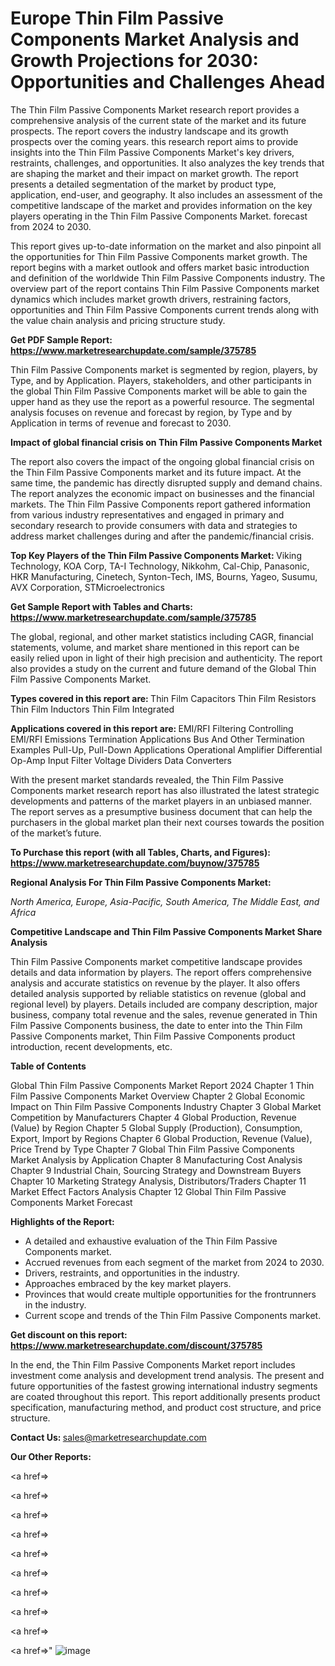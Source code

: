 # Europe Thin Film Passive Components Market Analysis and Growth Projections for 2030: Opportunities and Challenges Ahead

The Thin Film Passive Components Market research report provides a comprehensive analysis of the current state of the market and its future prospects. The report covers the industry landscape and its growth prospects over the coming years. this research report aims to provide insights into the Thin Film Passive Components Market's key drivers, restraints, challenges, and opportunities. It also analyzes the key trends that are shaping the market and their impact on market growth. The report presents a detailed segmentation of the market by product type, application, end-user, and geography. It also includes an assessment of the competitive landscape of the market and provides information on the key players operating in the Thin Film Passive Components Market. forecast from 2024 to 2030.

This report gives up-to-date information on the market and also pinpoint all the opportunities for Thin Film Passive Components market growth. The report begins with a market outlook and offers market basic introduction and definition of the worldwide Thin Film Passive Components industry. The overview part of the report contains Thin Film Passive Components market dynamics which includes market growth drivers, restraining factors, opportunities and Thin Film Passive Components current trends along with the value chain analysis and pricing structure study.

<strong><b>Get PDF Sample Report: <a href=https://www.marketresearchupdate.com/sample/375785>https://www.marketresearchupdate.com/sample/375785</a></b></strong>

Thin Film Passive Components market is segmented by region, players, by Type, and by Application. Players, stakeholders, and other participants in the global Thin Film Passive Components market will be able to gain the upper hand as they use the report as a powerful resource. The segmental analysis focuses on revenue and forecast by region, by Type and by Application in terms of revenue and forecast to 2030.

<strong><b>Impact of global financial crisis on Thin Film Passive Components Market</b></strong>

The report also covers the impact of the ongoing global financial crisis on the Thin Film Passive Components market and its future impact. At the same time, the pandemic has directly disrupted supply and demand chains. The report analyzes the economic impact on businesses and the financial markets. The Thin Film Passive Components report gathered information from various industry representatives and engaged in primary and secondary research to provide consumers with data and strategies to address market challenges during and after the pandemic/financial crisis.

<strong><b>Top Key Players of the Thin Film Passive Components Market:
</b></strong>Viking Technology, KOA Corp, TA-I Technology, Nikkohm, Cal-Chip, Panasonic, HKR Manufacturing, Cinetech, Synton-Tech, IMS, Bourns, Yageo, Susumu, AVX Corporation, STMicroelectronics<strong><b>
</b></strong>

<strong><b>Get Sample Report with Tables and Charts: <a href=https://www.marketresearchupdate.com/sample/375785>https://www.marketresearchupdate.com/sample/375785</a></b></strong>

The global, regional, and other market statistics including CAGR, financial statements, volume, and market share mentioned in this report can be easily relied upon in light of their high precision and authenticity. The report also provides a study on the current and future demand of the Global Thin Film Passive Components Market.

<strong><b>Types covered in this report are:
</b></strong>Thin Film Capacitors
Thin Film Resistors
Thin Film Inductors
Thin Film Integrated<strong><b>
</b></strong>

<strong><b>Applications covered in this report are:
</b></strong>EMI/RFI Filtering
Controlling EMI/RFI Emissions
Termination Applications
Bus And Other Termination Examples
Pull-Up, Pull-Down Applications
Operational Amplifier
Differential Op-Amp Input Filter
Voltage Dividers
Data Converters<strong><b>
</b></strong>

With the present market standards revealed, the Thin Film Passive Components market research report has also illustrated the latest strategic developments and patterns of the market players in an unbiased manner. The report serves as a presumptive business document that can help the purchasers in the global market plan their next courses towards the position of the market’s future.

<strong><b>To Purchase this report (with all Tables, Charts, and Figures): <a href=https://www.marketresearchupdate.com/buynow/375785>https://www.marketresearchupdate.com/buynow/375785</a></b></strong>

<strong><b>Regional Analysis For Thin Film Passive Components Market:</b></strong>

<em><i>North America, Europe, Asia-Pacific, South America, The Middle East, and Africa</i></em>

<strong><b>Competitive Landscape and Thin Film Passive Components Market Share Analysis</b></strong>

Thin Film Passive Components market competitive landscape provides details and data information by players. The report offers comprehensive analysis and accurate statistics on revenue by the player. It also offers detailed analysis supported by reliable statistics on revenue (global and regional level) by players. Details included are company description, major business, company total revenue and the sales, revenue generated in Thin Film Passive Components business, the date to enter into the Thin Film Passive Components market, Thin Film Passive Components product introduction, recent developments, etc.

<strong><b>Table of Contents</b></strong>

Global Thin Film Passive Components Market Report 2024
Chapter 1 Thin Film Passive Components Market Overview
Chapter 2 Global Economic Impact on Thin Film Passive Components Industry
Chapter 3 Global Market Competition by Manufacturers
Chapter 4 Global Production, Revenue (Value) by Region
Chapter 5 Global Supply (Production), Consumption, Export, Import by Regions
Chapter 6 Global Production, Revenue (Value), Price Trend by Type
Chapter 7 Global Thin Film Passive Components Market Analysis by Application
Chapter 8 Manufacturing Cost Analysis
Chapter 9 Industrial Chain, Sourcing Strategy and Downstream Buyers
Chapter 10 Marketing Strategy Analysis, Distributors/Traders
Chapter 11 Market Effect Factors Analysis
Chapter 12 Global Thin Film Passive Components Market Forecast

<strong><b>Highlights of the Report:</b></strong>

- A detailed and exhaustive evaluation of the Thin Film Passive Components market.
- Accrued revenues from each segment of the market from 2024 to 2030.
- Drivers, restraints, and opportunities in the industry.
- Approaches embraced by the key market players.
- Provinces that would create multiple opportunities for the frontrunners in the industry.
- Current scope and trends of the Thin Film Passive Components market.

<strong><b>Get discount on this report: <a href=https://www.marketresearchupdate.com/discount/375785>https://www.marketresearchupdate.com/discount/375785</a></b></strong>

In the end, the Thin Film Passive Components Market report includes investment come analysis and development trend analysis. The present and future opportunities of the fastest growing international industry segments are coated throughout this report. This report additionally presents product specification, manufacturing method, and product cost structure, and price structure.

<strong><b>Contact Us:
</b></strong>sales@marketresearchupdate.com

<strong>Our Other Reports:</strong>

<a href=></a>

<a href=></a>

<a href=></a>

<a href=></a>

<a href=></a>

<a href=></a>

<a href=></a>

<a href=></a>

<a href=></a>

<a href=></a>"
![image](https://github.com/Gayatrikarjule/Market-Analysis-360/assets/97346546/136e10b0-0001-4927-aebb-d377743fdc43)
